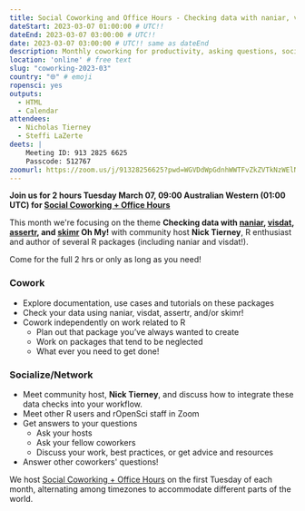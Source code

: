```yaml
---
title: Social Coworking and Office Hours - Checking data with naniar, visdat, assertr, and skimr Oh My!
dateStart: 2023-03-07 01:00:00 # UTC!!
dateEnd: 2023-03-07 03:00:00 # UTC!!
date: 2023-03-07 03:00:00 # UTC!! same as dateEnd
description: Monthly coworking for productivity, asking questions, socializing
location: 'online' # free text
slug: "coworking-2023-03"
country: "🌐" # emoji
ropensci: yes
outputs:
  - HTML
  - Calendar
attendees:
  - Nicholas Tierney
  - Steffi LaZerte
deets: |
    Meeting ID: 913 2825 6625
    Passcode: 512767
zoomurl: https://zoom.us/j/91328256625?pwd=WGVDdWpGdnhWWTFvZkZVTkNzWElNQT09
---
```


<!--
d <- lubridate::ymd_hms('2023-03-07 09:00:00', tz = 'Australia/Perth')
lubridate::with_tz(d, 'UTC')
lubridate::with_tz(d, 'America/Winnipeg')
-->

**Join us for 2 hours Tuesday March 07, 09:00 Australian Western (01:00 UTC) for 
[Social Coworking + Office Hours](/blog/2021/08/17/coworking-sessions/)**

This month we're focusing on the theme **Checking data with [naniar](https://naniar.njtierney.com/), [visdat](https://docs.ropensci.org/visdat/), 
[assertr](https://docs.ropensci.org/assertr/), and 
[skimr](https://docs.ropensci.org/skimr/) Oh My!** 
with community host **Nick Tierney**, R enthusiast and author of several R packages (including naniar and visdat!).

Come for the full 2 hrs or only as long as you need!

### Cowork

- Explore documentation, use cases and tutorials on these packages
- Check your data using naniar, visdat, assertr, and/or skimr!
- Cowork independently on work related to R
    - Plan out that package you’ve always wanted to create
    - Work on packages that tend to be neglected
    - What ever you need to get done!

### Socialize/Network

- Meet community host, **Nick Tierney**, and discuss how to integrate these data checks into your workflow.
- Meet other R users and rOpenSci staff in Zoom
- Get answers to your questions
    - Ask your hosts
    - Ask your fellow coworkers
    - Discuss your work, best practices, or get advice and resources
- Answer other coworkers' questions!

We host 
[Social Coworking + Office Hours](/blog/2021/08/17/coworking-sessions/) 
on the first Tuesday of each month, alternating among timezones to 
accommodate different parts of the world.
